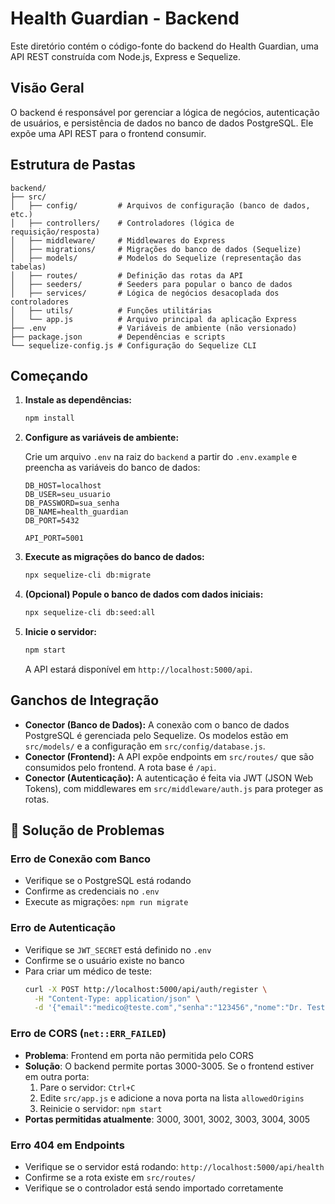 # Health Guardian - Backend

Este diretório contém o código-fonte do backend do Health Guardian, uma API REST construída com Node.js, Express e Sequelize.

## Visão Geral

O backend é responsável por gerenciar a lógica de negócios, autenticação de usuários, e persistência de dados no banco de dados PostgreSQL. Ele expõe uma API REST para o frontend consumir.

## Estrutura de Pastas

```
backend/
├── src/
│   ├── config/         # Arquivos de configuração (banco de dados, etc.)
│   ├── controllers/    # Controladores (lógica de requisição/resposta)
│   ├── middleware/     # Middlewares do Express
│   ├── migrations/     # Migrações do banco de dados (Sequelize)
│   ├── models/         # Modelos do Sequelize (representação das tabelas)
│   ├── routes/         # Definição das rotas da API
│   ├── seeders/        # Seeders para popular o banco de dados
│   ├── services/       # Lógica de negócios desacoplada dos controladores
│   ├── utils/          # Funções utilitárias
│   └── app.js          # Arquivo principal da aplicação Express
├── .env                # Variáveis de ambiente (não versionado)
├── package.json        # Dependências e scripts
└── sequelize-config.js # Configuração do Sequelize CLI
```

## Começando

1.  **Instale as dependências:**

    ```bash
    npm install
    ```

2.  **Configure as variáveis de ambiente:**

    Crie um arquivo `.env` na raiz do `backend` a partir do `.env.example` e preencha as variáveis do banco de dados:

    ```
    DB_HOST=localhost
    DB_USER=seu_usuario
    DB_PASSWORD=sua_senha
    DB_NAME=health_guardian
    DB_PORT=5432

    API_PORT=5001
    ```

3.  **Execute as migrações do banco de dados:**

    ```bash
    npx sequelize-cli db:migrate
    ```

4.  **(Opcional) Popule o banco de dados com dados iniciais:**

    ```bash
    npx sequelize-cli db:seed:all
    ```

5.  **Inicie o servidor:**

    ```bash
    npm start
    ```

    A API estará disponível em `http://localhost:5000/api`.

## Ganchos de Integração

-   **Conector (Banco de Dados):** A conexão com o banco de dados PostgreSQL é gerenciada pelo Sequelize. Os modelos estão em `src/models/` e a configuração em `src/config/database.js`.
-   **Conector (Frontend):** A API expõe endpoints em `src/routes/` que são consumidos pelo frontend. A rota base é `/api`.
-   **Conector (Autenticação):** A autenticação é feita via JWT (JSON Web Tokens), com middlewares em `src/middleware/auth.js` para proteger as rotas.

## 🔧 Solução de Problemas

### Erro de Conexão com Banco
- Verifique se o PostgreSQL está rodando
- Confirme as credenciais no `.env`
- Execute as migrações: `npm run migrate`

### Erro de Autenticação
- Verifique se `JWT_SECRET` está definido no `.env`
- Confirme se o usuário existe no banco
- Para criar um médico de teste:
  ```bash
  curl -X POST http://localhost:5000/api/auth/register \
    -H "Content-Type: application/json" \
    -d '{"email":"medico@teste.com","senha":"123456","nome":"Dr. Teste"}'
  ```

### Erro de CORS (`net::ERR_FAILED`)
- **Problema**: Frontend em porta não permitida pelo CORS
- **Solução**: O backend permite portas 3000-3005. Se o frontend estiver em outra porta:
  1. Pare o servidor: `Ctrl+C`
  2. Edite `src/app.js` e adicione a nova porta na lista `allowedOrigins`
  3. Reinicie o servidor: `npm start`
- **Portas permitidas atualmente**: 3000, 3001, 3002, 3003, 3004, 3005

### Erro 404 em Endpoints
- Verifique se o servidor está rodando: `http://localhost:5000/api/health`
- Confirme se a rota existe em `src/routes/`
- Verifique se o controlador está sendo importado corretamente